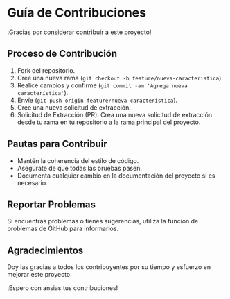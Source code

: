 # Guía de Contribuciones

¡Gracias por considerar contribuir a este proyecto! 

## Proceso de Contribución

1. Fork del repositorio.
2. Cree una nueva rama (`git checkout -b feature/nueva-caracteristica`).
3. Realice cambios y confirme (`git commit -am 'Agrega nueva característica'`).
4. Envíe (`git push origin feature/nueva-caracteristica`).
5. Cree una nueva solicitud de extracción.
6. Solicitud de Extracción (PR): Crea una nueva solicitud de extracción desde tu rama en tu repositorio a la rama principal del proyecto.

## Pautas para Contribuir

- Mantén la coherencia del estilo de código.
- Asegúrate de que todas las pruebas pasen.
- Documenta cualquier cambio en la documentación del proyecto si es necesario.

## Reportar Problemas

Si encuentras problemas o tienes sugerencias, utiliza la función de problemas de GitHub para informarlos.

## Agradecimientos

Doy las gracias a todos los contribuyentes por su tiempo y esfuerzo en mejorar este proyecto.

¡Espero con ansias tus contribuciones!